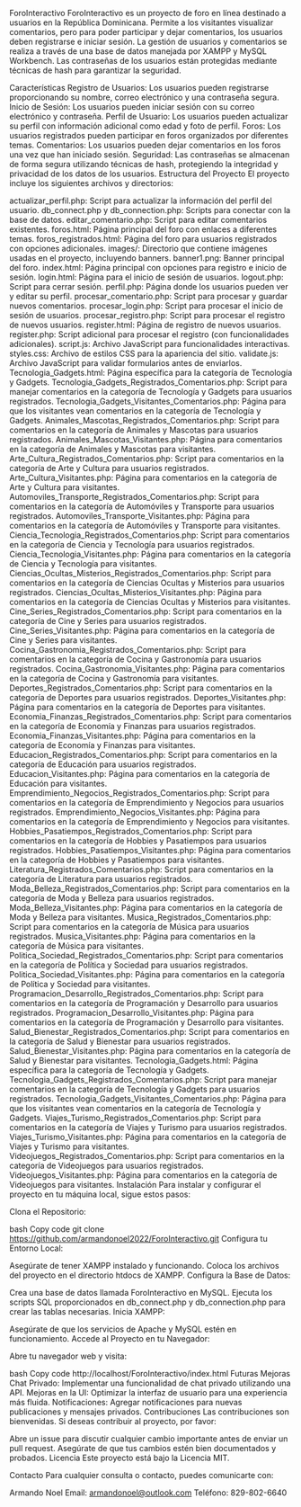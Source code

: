 ForoInteractivo
ForoInteractivo es un proyecto de foro en línea destinado a usuarios en la República Dominicana. Permite a los visitantes visualizar comentarios, pero para poder participar y dejar comentarios, los usuarios deben registrarse e iniciar sesión. La gestión de usuarios y comentarios se realiza a través de una base de datos manejada por XAMPP y MySQL Workbench. Las contraseñas de los usuarios están protegidas mediante técnicas de hash para garantizar la seguridad.

Características
Registro de Usuarios: Los usuarios pueden registrarse proporcionando su nombre, correo electrónico y una contraseña segura.
Inicio de Sesión: Los usuarios pueden iniciar sesión con su correo electrónico y contraseña.
Perfil de Usuario: Los usuarios pueden actualizar su perfil con información adicional como edad y foto de perfil.
Foros: Los usuarios registrados pueden participar en foros organizados por diferentes temas.
Comentarios: Los usuarios pueden dejar comentarios en los foros una vez que han iniciado sesión.
Seguridad: Las contraseñas se almacenan de forma segura utilizando técnicas de hash, protegiendo la integridad y privacidad de los datos de los usuarios.
Estructura del Proyecto
El proyecto incluye los siguientes archivos y directorios:

actualizar_perfil.php: Script para actualizar la información del perfil del usuario.
db_connect.php y db_connection.php: Scripts para conectar con la base de datos.
editar_comentario.php: Script para editar comentarios existentes.
foros.html: Página principal del foro con enlaces a diferentes temas.
foros_registrados.html: Página del foro para usuarios registrados con opciones adicionales.
images/: Directorio que contiene imágenes usadas en el proyecto, incluyendo banners.
banner1.png: Banner principal del foro.
index.html: Página principal con opciones para registro e inicio de sesión.
login.html: Página para el inicio de sesión de usuarios.
logout.php: Script para cerrar sesión.
perfil.php: Página donde los usuarios pueden ver y editar su perfil.
procesar_comentario.php: Script para procesar y guardar nuevos comentarios.
procesar_login.php: Script para procesar el inicio de sesión de usuarios.
procesar_registro.php: Script para procesar el registro de nuevos usuarios.
register.html: Página de registro de nuevos usuarios.
register.php: Script adicional para procesar el registro (con funcionalidades adicionales).
script.js: Archivo JavaScript para funcionalidades interactivas.
styles.css: Archivo de estilos CSS para la apariencia del sitio.
validate.js: Archivo JavaScript para validar formularios antes de enviarlos.
Tecnologia_Gadgets.html: Página específica para la categoría de Tecnología y Gadgets.
Tecnologia_Gadgets_Registrados_Comentarios.php: Script para manejar comentarios en la categoría de Tecnología y Gadgets para usuarios registrados.
Tecnologia_Gadgets_Visitantes_Comentarios.php: Página para que los visitantes vean comentarios en la categoría de Tecnología y Gadgets.
Animales_Mascotas_Registrados_Comentarios.php: Script para comentarios en la categoría de Animales y Mascotas para usuarios registrados.
Animales_Mascotas_Visitantes.php: Página para comentarios en la categoría de Animales y Mascotas para visitantes.
Arte_Cultura_Registrados_Comentarios.php: Script para comentarios en la categoría de Arte y Cultura para usuarios registrados.
Arte_Cultura_Visitantes.php: Página para comentarios en la categoría de Arte y Cultura para visitantes.
Automoviles_Transporte_Registrados_Comentarios.php: Script para comentarios en la categoría de Automóviles y Transporte para usuarios registrados.
Automoviles_Transporte_Visitantes.php: Página para comentarios en la categoría de Automóviles y Transporte para visitantes.
Ciencia_Tecnologia_Registrados_Comentarios.php: Script para comentarios en la categoría de Ciencia y Tecnología para usuarios registrados.
Ciencia_Tecnologia_Visitantes.php: Página para comentarios en la categoría de Ciencia y Tecnología para visitantes.
Ciencias_Ocultas_Misterios_Registrados_Comentarios.php: Script para comentarios en la categoría de Ciencias Ocultas y Misterios para usuarios registrados.
Ciencias_Ocultas_Misterios_Visitantes.php: Página para comentarios en la categoría de Ciencias Ocultas y Misterios para visitantes.
Cine_Series_Registrados_Comentarios.php: Script para comentarios en la categoría de Cine y Series para usuarios registrados.
Cine_Series_Visitantes.php: Página para comentarios en la categoría de Cine y Series para visitantes.
Cocina_Gastronomia_Registrados_Comentarios.php: Script para comentarios en la categoría de Cocina y Gastronomía para usuarios registrados.
Cocina_Gastronomia_Visitantes.php: Página para comentarios en la categoría de Cocina y Gastronomía para visitantes.
Deportes_Registrados_Comentarios.php: Script para comentarios en la categoría de Deportes para usuarios registrados.
Deportes_Visitantes.php: Página para comentarios en la categoría de Deportes para visitantes.
Economia_Finanzas_Registrados_Comentarios.php: Script para comentarios en la categoría de Economía y Finanzas para usuarios registrados.
Economia_Finanzas_Visitantes.php: Página para comentarios en la categoría de Economía y Finanzas para visitantes.
Educacion_Registrados_Comentarios.php: Script para comentarios en la categoría de Educación para usuarios registrados.
Educacion_Visitantes.php: Página para comentarios en la categoría de Educación para visitantes.
Emprendimiento_Negocios_Registrados_Comentarios.php: Script para comentarios en la categoría de Emprendimiento y Negocios para usuarios registrados.
Emprendimiento_Negocios_Visitantes.php: Página para comentarios en la categoría de Emprendimiento y Negocios para visitantes.
Hobbies_Pasatiempos_Registrados_Comentarios.php: Script para comentarios en la categoría de Hobbies y Pasatiempos para usuarios registrados.
Hobbies_Pasatiempos_Visitantes.php: Página para comentarios en la categoría de Hobbies y Pasatiempos para visitantes.
Literatura_Registrados_Comentarios.php: Script para comentarios en la categoría de Literatura para usuarios registrados.
Moda_Belleza_Registrados_Comentarios.php: Script para comentarios en la categoría de Moda y Belleza para usuarios registrados.
Moda_Belleza_Visitantes.php: Página para comentarios en la categoría de Moda y Belleza para visitantes.
Musica_Registrados_Comentarios.php: Script para comentarios en la categoría de Música para usuarios registrados.
Musica_Visitantes.php: Página para comentarios en la categoría de Música para visitantes.
Politica_Sociedad_Registrados_Comentarios.php: Script para comentarios en la categoría de Política y Sociedad para usuarios registrados.
Politica_Sociedad_Visitantes.php: Página para comentarios en la categoría de Política y Sociedad para visitantes.
Programacion_Desarrollo_Registrados_Comentarios.php: Script para comentarios en la categoría de Programación y Desarrollo para usuarios registrados.
Programacion_Desarrollo_Visitantes.php: Página para comentarios en la categoría de Programación y Desarrollo para visitantes.
Salud_Bienestar_Registrados_Comentarios.php: Script para comentarios en la categoría de Salud y Bienestar para usuarios registrados.
Salud_Bienestar_Visitantes.php: Página para comentarios en la categoría de Salud y Bienestar para visitantes.
Tecnologia_Gadgets.html: Página específica para la categoría de Tecnología y Gadgets.
Tecnologia_Gadgets_Registrados_Comentarios.php: Script para manejar comentarios en la categoría de Tecnología y Gadgets para usuarios registrados.
Tecnologia_Gadgets_Visitantes_Comentarios.php: Página para que los visitantes vean comentarios en la categoría de Tecnología y Gadgets.
Viajes_Turismo_Registrados_Comentarios.php: Script para comentarios en la categoría de Viajes y Turismo para usuarios registrados.
Viajes_Turismo_Visitantes.php: Página para comentarios en la categoría de Viajes y Turismo para visitantes.
Videojuegos_Registrados_Comentarios.php: Script para comentarios en la categoría de Videojuegos para usuarios registrados.
Videojuegos_Visitantes.php: Página para comentarios en la categoría de Videojuegos para visitantes.
Instalación
Para instalar y configurar el proyecto en tu máquina local, sigue estos pasos:

Clona el Repositorio:

bash
Copy code
git clone https://github.com/armandonoel2022/ForoInteractivo.git
Configura tu Entorno Local:

Asegúrate de tener XAMPP instalado y funcionando.
Coloca los archivos del proyecto en el directorio htdocs de XAMPP.
Configura la Base de Datos:

Crea una base de datos llamada ForoInteractivo en MySQL.
Ejecuta los scripts SQL proporcionados en db_connect.php y db_connection.php para crear las tablas necesarias.
Inicia XAMPP:

Asegúrate de que los servicios de Apache y MySQL estén en funcionamiento.
Accede al Proyecto en tu Navegador:

Abre tu navegador web y visita:

bash
Copy code
http://localhost/ForoInteractivo/index.html
Futuras Mejoras
Chat Privado: Implementar una funcionalidad de chat privado utilizando una API.
Mejoras en la UI: Optimizar la interfaz de usuario para una experiencia más fluida.
Notificaciones: Agregar notificaciones para nuevas publicaciones y mensajes privados.
Contribuciones
Las contribuciones son bienvenidas. Si deseas contribuir al proyecto, por favor:

Abre un issue para discutir cualquier cambio importante antes de enviar un pull request.
Asegúrate de que tus cambios estén bien documentados y probados.
Licencia
Este proyecto está bajo la Licencia MIT.

Contacto
Para cualquier consulta o contacto, puedes comunicarte con:

Armando Noel
Email: armandonoel@outlook.com
Teléfono: 829-802-6640
